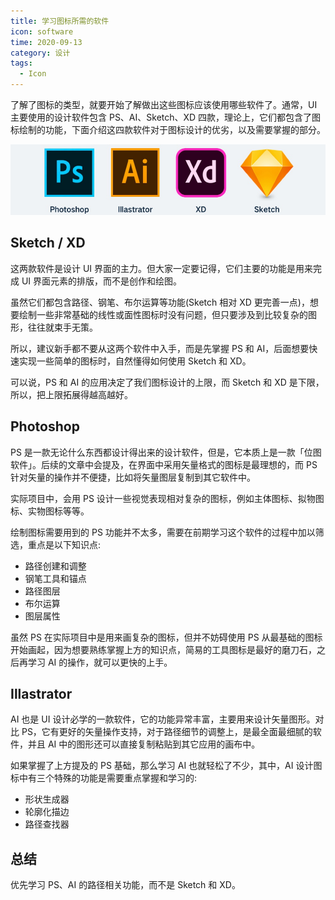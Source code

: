 ```yaml
---
title: 学习图标所需的软件
icon: software
time: 2020-09-13
category: 设计
tags:
  - Icon
---
```


了解了图标的类型，就要开始了解做出这些图标应该使用哪些软件了。通常，UI 主要使用的设计软件包含 PS、AI、Sketch、XD 四款，理论上，它们都包含了图标绘制的功能，下面介绍这四款软件对于图标设计的优劣，以及需要掌握的部分。

<!-- more -->

![使用软件](./assets/software.jpg)

## Sketch / XD

这两款软件是设计 UI 界面的主力。但大家一定要记得，它们主要的功能是用来完成 UI 界面元素的排版，而不是创作和绘图。

虽然它们都包含路径、钢笔、布尔运算等功能(Sketch 相对 XD 更完善一点)，想要绘制一些非常基础的线性或面性图标时没有问题，但只要涉及到比较复杂的图形，往往就束手无策。

所以，建议新手都不要从这两个软件中入手，而是先掌握 PS 和 AI，后面想要快速实现一些简单的图标时，自然懂得如何使用 Sketch 和 XD。

可以说，PS 和 AI 的应用决定了我们图标设计的上限，而 Sketch 和 XD 是下限，所以，把上限拓展得越高越好。

## Photoshop

PS 是一款无论什么东西都设计得出来的设计软件，但是，它本质上是一款「位图软件」。后续的文章中会提及，在界面中采用矢量格式的图标是最理想的，而 PS 针对矢量的操作并不便捷，比如将矢量图层复制到其它软件中。

实际项目中，会用 PS 设计一些视觉表现相对复杂的图标，例如主体图标、拟物图标、实物图标等等。

绘制图标需要用到的 PS 功能并不太多，需要在前期学习这个软件的过程中加以筛选，重点是以下知识点:

- 路径创建和调整
- 钢笔工具和锚点
- 路径图层
- 布尔运算
- 图层属性

虽然 PS 在实际项目中是用来画复杂的图标，但并不妨碍使用 PS 从最基础的图标开始画起，因为想要熟练掌握上方的知识点，简易的工具图标是最好的磨刀石，之后再学习 AI 的操作，就可以更快的上手。

## Illastrator

AI 也是 UI 设计必学的一款软件，它的功能异常丰富，主要用来设计矢量图形。对比 PS，它有更好的矢量操作支持，对于路径细节的调整上，是最全面最细腻的软件，并且 AI 中的图形还可以直接复制粘贴到其它应用的画布中。

如果掌握了上方提及的 PS 基础，那么学习 AI 也就轻松了不少，其中，AI 设计图标中有三个特殊的功能是需要重点掌握和学习的:

- 形状生成器
- 轮廓化描边
- 路径查找器

## 总结

优先学习 PS、AI 的路径相关功能，而不是 Sketch 和 XD。
